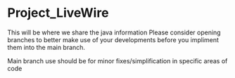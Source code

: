 # Project_LiveWire
This will be where we share the java information
Please consider opening branches to better make use of your developments
before you impliment them into the main branch.

Main branch use should be for minor fixes/simplification in specific areas of code
